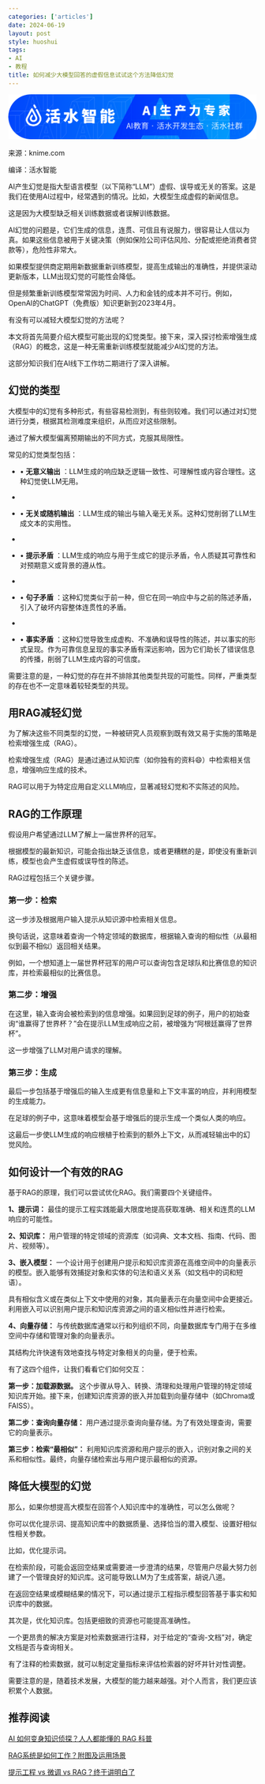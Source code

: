 ```yaml
---
categories: ['articles']
date: 2024-06-19
layout: post
style: huoshui
tags:
- AI
- 教程
title: 如何减少大模型回答的虚假信息试试这个方法降低幻觉
---
```


![](/assets/images/3305630dc38f4144adf5f7fda6626d4c.png)

来源：knime.com

编译：活水智能

  

AI产生幻觉是指大型语言模型（以下简称“LLM”）虚假、误导或无关的答案。这是我们在使用AI过程中，经常遇到的情况。比如，大模型生成虚假的新闻信息。

这是因为大模型缺乏相关训练数据或者误解训练数据。

AI幻觉的问题是，它们生成的信息，连贯、可信且有说服力，很容易让人信以为真。如果这些信息被用于关键决策（例如保险公司评估风险、分配或拒绝消费者贷款等），危险性非常大。

如果模型提供商定期用新数据重新训练模型，提高生成输出的准确性，并提供滚动更新版本，LLM出现幻觉的可能性会降低。

但是频繁重新训练模型常常因为时间、人力和金钱的成本并不可行。例如，OpenAI的ChatGPT（免费版）知识更新到2023年4月。

有没有可以减轻大模型幻觉的方法呢？

本文将首先简要介绍大模型可能出现的幻觉类型。接下来，深入探讨检索增强生成（RAG）的概念，这是一种无需重新训练模型就能减少AI幻觉的方法。

这部分知识我们在AI线下工作坊二期进行了深入讲解。

## 幻觉的类型

大模型中的幻觉有多种形式，有些容易检测到，有些则较难。我们可以通过对幻觉进行分类，根据其检测难度来组织，从而应对这些限制。

通过了解大模型偏离预期输出的不同方式，克服其局限性。

常见的幻觉类型包括：

  * • **无意义输出** ：LLM生成的响应缺乏逻辑一致性、可理解性或内容合理性。这种幻觉使LLM无用。

  *   

  * • **无关或随机输出** ：LLM生成的输出与输入毫无关系。这种幻觉削弱了LLM生成文本的实用性。

  *   

  * • **提示矛盾** ：LLM生成的响应与用于生成它的提示矛盾，令人质疑其可靠性和对预期意义或背景的遵从性。

  *   

  * • **句子矛盾** ：这种幻觉类似于前一种，但它在同一响应中与之前的陈述矛盾，引入了破坏内容整体连贯性的矛盾。

  *   

  * • **事实矛盾** ：这种幻觉导致生成虚构、不准确和误导性的陈述，并以事实的形式呈现。作为可靠信息呈现的事实矛盾有深远影响，因为它们助长了错误信息的传播，削弱了LLM生成内容的可信度。

需要注意的是，一种幻觉的存在并不排除其他类型共现的可能性。同样，严重类型的存在也不一定意味着较轻类型的共现。

## 用RAG减轻幻觉

为了解决这些不同类型的幻觉，一种被研究人员观察到既有效又易于实施的策略是检索增强生成（RAG）。

检索增强生成（RAG）是通过通过从知识库（如你独有的资料😄）中检索相关信息，增强响应生成的技术。

RAG可以用于为特定应用自定义LLM响应，显著减轻幻觉和不实陈述的风险。

## RAG的工作原理

假设用户希望通过LLM了解上一届世界杯的冠军。

根据模型的最新知识，可能会指出缺乏该信息，或者更糟糕的是，即使没有重新训练，模型也会产生虚假或误导性的陈述。

RAG过程包括三个关键步骤。

### 第一步：检索

这一步涉及根据用户输入提示从知识源中检索相关信息。

换句话说，这意味着查询一个特定领域的数据库，根据输入查询的相似性（从最相似到最不相似）返回相关结果。

例如，一个想知道上一届世界杯冠军的用户可以查询包含足球队和比赛信息的知识库，并检索最相似的比赛信息。

### 第二步：增强

在这里，输入查询会被检索到的信息增强。如果回到足球的例子，用户的初始查询“谁赢得了世界杯？”会在提示LLM生成响应之前，被增强为“阿根廷赢得了世界杯”。

这一步增强了LLM对用户请求的理解。

### 第三步：生成

最后一步包括基于增强后的输入生成更有信息量和上下文丰富的响应，并利用模型的生成能力。

在足球的例子中，这意味着模型会基于增强后的提示生成一个类似人类的响应。

这最后一步使LLM生成的响应根植于检索到的额外上下文，从而减轻输出中的幻觉风险。

## 如何设计一个有效的RAG

基于RAG的原理，我们可以尝试优化RAG。我们需要四个关键组件。

**1、提示词：** 最佳的提示工程实践能最大限度地提高获取准确、相关和连贯的LLM响应的可能性。

**2、知识库：** 用户管理的特定领域的资源库（如词典、文本文档、指南、代码、图片、视频等）。

**3、嵌入模型：** 一个设计用于创建用户提示和知识库资源在高维空间中的向量表示的模型。嵌入能够有效捕捉对象和实体的句法和语义关系（如文档中的词和短语）。

具有相似含义或在类似上下文中使用的对象，其向量表示在向量空间中会更接近。利用嵌入可以识别用户提示和知识库资源之间的语义相似性并进行检索。

**4、向量存储：** 与传统数据库通常以行和列组织不同，向量数据库专门用于在多维空间中存储和管理对象的向量表示。

其结构允许快速有效地查找与特定对象相关的向量，便于检索。

有了这四个组件，让我们看看它们如何交互：

**第一步：加载源数据。**
这个步骤从导入、转换、清理和处理用户管理的特定领域知识库开始。接下来，创建知识库资源的嵌入并加载到向量存储中（如Chroma或FAISS）。

**第二步：查询向量存储：** 用户通过提示查询向量存储。为了有效处理查询，需要它的向量表示。

**第三步：检索“最相似”：** 利用知识库资源和用户提示的嵌入，识别对象之间的关系和相似性。最终，向量存储检索出与用户提示最相似的资源。

## 降低大模型的幻觉

那么，如果你想提高大模型在回答个人知识库中的准确性，可以怎么做呢？

你可以优化提示词、提高知识库中的数据质量、选择恰当的潜入模型、设置好相似性相关参数。

比如，优化提示词。

在检索阶段，可能会返回空结果或需要进一步澄清的结果，尽管用户尽最大努力创建了一个管理良好的知识库。这可能导致LLM为了生成答案，胡说八道。

在返回空结果或模糊结果的情况下，可以通过提示工程指示模型回答基于事实和知识库中的数据。

其次是，优化知识库。包括更细致的资源也可能提高准确性。

一个更昂贵的解决方案是对检索数据进行注释，对于给定的“查询-文档”对，确定文档是否与查询相关。

有了注释的检索数据，就可以制定定量指标来评估检索器的好坏并针对性调整。

需要注意的是，随着技术发展，大模型的能力越来越强。对个人而言，我们更应该积累个人数据。

## 推荐阅读

[AI 如何变身知识侦探？人人都能懂的 RAG 科普](http://mp.weixin.qq.com/s?__biz=Mzk0OTY0NzM1Ng==&mid=2247485427&idx=1&sn=a7b28931d80a1c64d038885b02780c82&chksm=c3546560f423ec76c70c38816ed4821a4ff03285e85f3dd2ca18af79bf48a3a12df6ef911b5d&scene=21#wechat_redirect)  

[RAG系统是如何工作？附图及运用场景](http://mp.weixin.qq.com/s?__biz=Mzk0OTY0NzM1Ng==&mid=2247485065&idx=1&sn=b3bb902801311092ba14223464318da9&chksm=c354641af423ed0c52700f29999b3548542d132a565d7159ca3d5c54a9bcf5ac937753394e66&scene=21#wechat_redirect)

[提示工程 vs 微调 vs RAG？终于讲明白了](http://mp.weixin.qq.com/s?__biz=Mzk0OTY0NzM1Ng==&mid=2247484977&idx=1&sn=e5e4bcc108c8cf6f01dcc305c84fd6ed&chksm=c35464a2f423edb46defe0a8340c82f945a29fbabe851f024a6b13e171ae41f6703f3c3a1a07&scene=21#wechat_redirect)